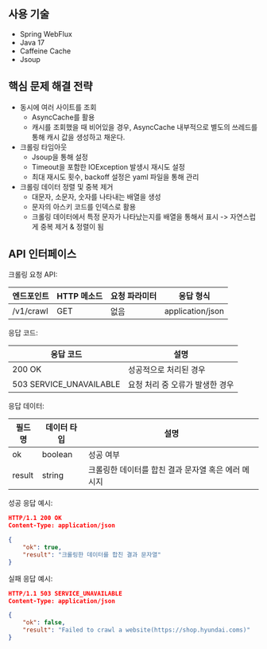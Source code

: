 ## 사용 기술
- Spring WebFlux
- Java 17
- Caffeine Cache
- Jsoup

## 핵심 문제 해결 전략
- 동시에 여러 사이트를 조회
  - AsyncCache를 활용
  - 캐시를 조회했을 때 비어있을 경우, AsyncCache 내부적으로 별도의 쓰레드를 통해 캐시 값을 생성하고 채운다.
- 크롤링 타임아웃
  - Jsoup을 통해 설정
  - Timeout을 포함한 IOException 발생시 재시도 설정
  - 최대 재시도 횟수, backoff 설정은 yaml 파일을 통해 관리
- 크롤링 데이터 정렬 및 중복 제거
  - 대문자, 소문자, 숫자를 나타내는 배열을 생성
  - 문자의 아스키 코드를 인덱스로 활용  
  - 크롤링 데이터에서 특정 문자가 나타났는지를 배열을 통해서 표시 -> 자연스럽게 중복 제거 & 정렬이 됨  

## API 인터페이스

크롤링 요청 API:

| 엔드포인트 | HTTP 메소드 | 요청 파라미터 | 응답 형식        |
| ---------- | ----------- | ------------- | ---------------- |
| /v1/crawl  | GET         | 없음          | application/json |

응답 코드:

| 응답 코드               | 설명                            |
| ----------------------- | ------------------------------- |
| 200 OK                  | 성공적으로 처리된 경우          |
| 503 SERVICE_UNAVAILABLE | 요청 처리 중 오류가 발생한 경우 |

응답 데이터:

| 필드명 | 데이터 타입 | 설명                               |
| ------ | ----------- | ---------------------------------- |
| ok     | boolean     | 성공 여부                    |
| result | string      | 크롤링한 데이터를 합친 결과 문자열 혹은 에러 메시지 |


성공 응답 예시:

```json code
HTTP/1.1 200 OK
Content-Type: application/json

{
    "ok": true,
    "result": "크롤링한 데이터를 합친 결과 문자열"
}
```

실패 응답 예시:

```json code
HTTP/1.1 503 SERVICE_UNAVAILABLE
Content-Type: application/json

{
    "ok": false,
    "result": "Failed to crawl a website(https://shop.hyundai.coms)"
}
```